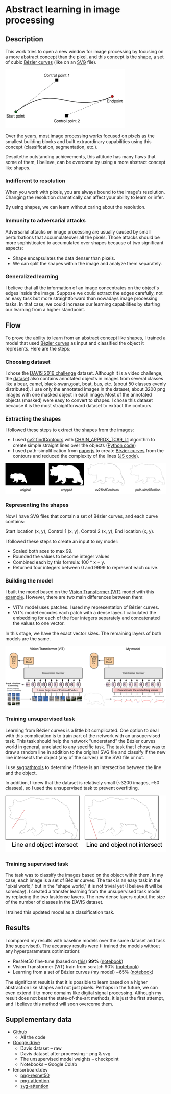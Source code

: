 # Abstract learning in image processing

## Description

This work tries to open a new window for image processing by focusing on a more abstract concept than the pixel, and this concept is the shape, a set of cubic [Bézier curves](https://en.wikipedia.org/wiki/B%C3%A9zier_curve) (like on an [SVG](https://en.wikipedia.org/wiki/Scalable_Vector_Graphics) file).

![Cubic bézier curve](/images/bezier-curve.png?raw=true "Cubic bézier curve")

Over the years, most image processing works focused on pixels as the smallest building blocks and built extraordinary capabilities using this concept (classification, segmentation, etc.).

Despitethe outstanding achievements, this attitude has many flaws that some of them, I believe, can be overcome by using a more abstract concept like shapes.

### Indifferent to resolution

When you work with pixels, you are always bound to the image&#39;s resolution. Changing the resolution dramatically can affect your ability to learn or infer.

By using shapes, we can learn without caring about the resolution.

### Immunity to adversarial attacks

Adversarial attacks on image processing are usually caused by small perturbations that accumulateover all the pixels. Those attacks should be more sophisticated to accumulated over shapes because of two significant aspects:

- Shape encapsulates the data denser than pixels.
- We can split the shapes within the image and analyze them separately.

### Generalized learning

I believe that all the information of an image concentrates on the object&#39;s edges inside the image. Suppose we could extract the edges carefully, not an easy task but more straightforward than nowadays image processing tasks. In that case, we could increase our learning capabilities by starting our learning from a higher standpoint.

## Flow

To prove the ability to learn from an abstract concept like shapes, I trained a model that used [Bézier curves](https://en.wikipedia.org/wiki/B%C3%A9zier_curve) as input and classified the object it represents. Here are the steps:

### Choosing dataset

I chose the [DAVIS 2016 challenge](https://davischallenge.org/) dataset. Although it is a video challenge, the [dataset](https://graphics.ethz.ch/Downloads/Data/Davis/DAVIS-data.zip) also contains annotated objects in images from several classes like a bear, camel, black-swan,goat, boat, bus, etc. (about 50 classes evenly distributed). I use only the annotated images in the dataset, about 3200 png images with one masked object in each image. Most of the annotated objects (masked) were easy to convert to shapes. I chose this dataset because it is the most straightforward dataset to extract the contours.

### Extracting the shapes

I followed these steps to extract the shapes from the images:

- I used [cv2 findContours](https://docs.opencv.org/4.5.2/d3/dc0/group__imgproc__shape.html#gadf1ad6a0b82947fa1fe3c3d497f260e0) with [CHAIN\_APPROX\_TC89\_L1](https://docs.opencv.org/3.4/d3/dc0/group__imgproc__shape.html#ga4303f45752694956374734a03c54d5ff) algorithm to create simple straight lines over the objects ([Python code](https://github.com/YossiAsher/abstract-learning-in-image-processing/blob/main/pre_processing.ipynb))
- I used path-simplification from [paperjs](http://paperjs.org/examples/path-simplification/) to create [Bézier curves](https://en.wikipedia.org/wiki/B%C3%A9zier_curve) from the contours and reduced the complexity of the lines ([JS code](https://github.com/YossiAsher/abstract-learning-in-image-processing/tree/main/path-simplification)).

![Extracting the shapes](/images/extracting-the-shapes.png?raw=true "Extracting the shapes")

### Representing the shapes

Now I have SVG files that contain a set of Bézier curves, and each curve contains:

Start location (x, y), Control 1 (x, y), Control 2 (x, y), End location (x, y).

I followed these steps to create an input to my model:

- Scaled both axes to max 99.
- Rounded the values to become integer values
- Combined each by this formula: 100 * x + y.
- Returned four integers between 0 and 9999 to represent each curve.

### Building the model

I built the model based on the [Vision Transformer (ViT)](https://arxiv.org/abs/2010.11929) model with this [example](https://keras.io/examples/vision/image_classification_with_vision_transformer/). However, there are two main differences between them:

- ViT&#39;s model uses patches. I used my representation of Bézier curves.
- ViT&#39;s model encodes each patch with a dense layer. I calculated the embedding for each of the four integers separately and concatenated the values to one vector.

In this stage, we have the exact vector sizes. The remaining layers of both models are the same.

![Vision transformer](/images/vision-transformer.png?raw=true "Vision transformer")

### Training unsupervised task

Learning from Bézier curves is a little bit complicated. One option to deal with this complication is to train part of the network with an unsupervised task. This task should help the network &quot;understand&quot; the Bézier curves world in general, unrelated to any specific task. The task that I chose was to draw a random line in addition to the original SVG file and classify if the new line intersects the object (any of the curves) in the SVG file or not.

I use [svgpathtools](https://github.com/mathandy/svgpathtools) to determine if there is an intersection between the line and the object.

In addition, I knew that the dataset is relatively small (~3200 images, ~50 classes), so I used the unsupervised task to prevent overfitting.

![Intersect](/images/intersect.png?raw=true "Intersect")

### Training supervised task

The task was to classify the images based on the object within them. In my case, each image is a set of Bézier curves. The task is an easy task in the &quot;pixel world,&quot; but in the &quot;shape world,&quot; it is not trivial yet (I believe it will be someday). I created a transfer learning from the unsupervised task model by replacing the two lastdense layers. The new dense layers output the size of the number of classes in the DAVIS dataset.

I trained this updated model as a classification task.

## Results

I compared my results with baseline models over the same dataset and task (the supervised). The accuracy results were (I trained the models without any hyperparameters optimization):

- ResNet50 fine-tune (based on [this](https://www.tensorflow.org/tutorials/images/transfer_learning)) **99%** ([notebook](/notebooks/png_resnet50.ipynb))
- Vision Transformer (ViT) train from scratch 90% ([notebook](/notebooks/png_attention.ipynb))
- Learning from a set of Bézier curves (my model) ~65% ([notebook](/notebooks/svg_attention.ipynb))

The significant result is that it is possible to learn based on a higher abstraction like shapes and not just pixels. Perhaps in the future, we can even extend it to more domains like digital signal processing. Although my result does not beat the state-of-the-art methods, it is just the first attempt, and I believe this method will soon overcome them.

## Supplementary data

- [Github](https://github.com/YossiAsher/abstract-learning-in-image-processing)
  - All the code
- [Google drive](https://drive.google.com/drive/folders/1ZsacrKz1ZspmKT2BeqZmVPfd1qBLGpLe?usp=sharing)
  - Davis dataset – raw
  - Davis dataset after processing – png &amp; svg
  - The unsupervised model weights – checkpoint
  - Notebooks – Google Colab
- tensorboard.dev
  - [png-resnet50](https://tensorboard.dev/experiment/BAQYiz1cQZu1AObMMJW9gw)
  - [png-attention](https://tensorboard.dev/experiment/gNuz3aKRTlWmQjcVzyhlaw)
  - [svg-attention](https://tensorboard.dev/experiment/ZwIA1zTzSDC7Jpn4SGSmRQ)
